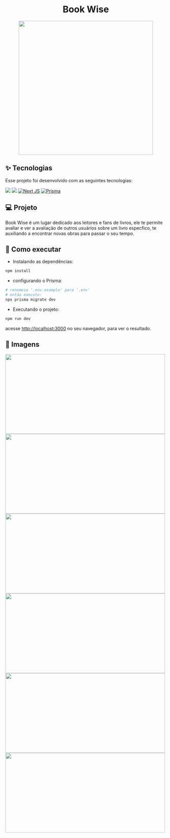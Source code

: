 <h1 align="center">Book Wise</h1>

<div align="center">
  <img src="https://user-images.githubusercontent.com/86138985/229564247-47467415-1f72-4892-b60c-eb7b611ffd8e.png" height=420/>
</div>

## ✨ Tecnologias

Esse projeto foi desenvolvido com as seguintes tecnologias:

[<img src="https://img.shields.io/badge/TypeScript-007ACC?style=for-the-badge&logo=typescript&logoColor=white">](https://www.typescriptlang.org/)
[<img src="https://img.shields.io/badge/React-20232A?style=for-the-badge&logo=react&logoColor=61DAFB">](https://pt-br.reactjs.org)
[![Next JS](https://img.shields.io/badge/Next-black?style=for-the-badge&logo=next.js&logoColor=white)](https://nextjs.org/)
[![Prisma](https://img.shields.io/badge/Prisma-3982CE?style=for-the-badge&logo=Prisma&logoColor=white)](https://www.prisma.io/)

## 💻 Projeto
Book Wise é um lugar dedicado aos leitores e fans de livros, ele te permite avaliar e ver a avaliação de outros usuários sobre um livro especfico, te auxiliando a encontrar novas obras para passar o seu tempo.

## 🚀 Como executar

- Instalando as dependências:

```bash
npm install
```
- configurando o Prisma:
 
```bash
# renomeie '.env.example' para '.env'
# então execute:
npx prisma migrate dev
```

- Executando o projeto:

```bash
npm run dev
```

acesse [http://localhost:3000](http://localhost:3000) no seu navegador, para ver o resultado.

## 📱 Imagens

<div>
<img src="https://user-images.githubusercontent.com/86138985/229564247-47467415-1f72-4892-b60c-eb7b611ffd8e.png" width=500 height=250/>
<img src="https://user-images.githubusercontent.com/86138985/229575532-720ad6b5-3cdd-4ff5-8101-69e1848e58a9.png" width=500 height=250/>
<img src="https://user-images.githubusercontent.com/86138985/229577420-44f1be35-1b14-4db5-9806-9ac9f7c56f7a.png" width=500 height=250/>
<img src="https://user-images.githubusercontent.com/86138985/229579038-27fc9321-bf40-414a-90b4-04b75b5a787f.png" width=500 height=250/>
<img src="https://user-images.githubusercontent.com/86138985/229579186-b0b7975d-4c93-4ae4-ae1e-a5fe1a4a0838.png" width=500 height=250/>
<img src="https://user-images.githubusercontent.com/86138985/229581390-f743a626-9a32-49a2-b6a9-d3b56753d23e.png" width=500 height=250/>

</div>

